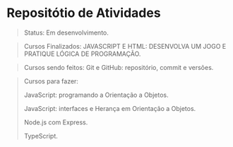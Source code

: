 # Repositótio de Atividades

> Status: Em desenvolvimento.

> Cursos Finalizados: JAVASCRIPT E HTML: DESENVOLVA UM JOGO E PRATIQUE LÓGICA DE PROGRAMAÇÃO.

> Cursos sendo feitos: Git e GitHub: repositório, commit e versões.

> Cursos para fazer: <br>
>
>JavaScript: programando a Orientação a Objetos.<br>
>
>JavaScript: interfaces e Herança em Orientação a Objetos.<br>
>
>Node.js com Express.<br>
>
>TypeScript.
